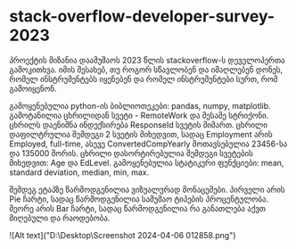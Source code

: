 # stack-overflow-developer-survey-2023

პროექტის მიზანია დაამუშაოს 2023 წლის stackoverflow-ს დეველოპერთა გამოკითხვა. იმის შესახებ, თუ როგორ სწავლობენ და იმაღლებენ დონეს, რომელ ინსტრუმენტებს იყენებენ და რომელ ინსტრუმენტები სურთ, რომ გამოიყენონ.

გამოყენებულია python-ის ბიბლიოთეკები: pandas, numpy, matplotlib.
გამოტანილია ცხრილიდან სვეტი - RemoteWork და მესამე სტრიქონი.
ცხრილს დაენიშნა ინდექსირება ResponseId სვეტის მიმართ.
ცხრილი დაფილტრულია შემდეგი 2 სვეტის მიხედვით, სადაც Employment არის Employed, full-time, ასევე ConvertedCompYearly მოთავსებულია 23456-სა და 135000 შორის.
ცხრილი დასორტირებულია შემდეგი სვეტების მიხედვით: Age და EdLevel.
გამოყენებულია სტატიკური ფუნქციები: mean, standard deviation, median, min, max.

შემდეგ ეტაპზე წარმოდგენილია ვიზუალურად მონაცემები.
პირველი არის Pie ჩარტი, სადაც წარმოდგენილია სამუშაო ტიპების პროცენტულობა.
მეორე არის Bar ჩარტი, სადაც წარმოდგენილია რა განათლება აქვთ მიღებული და რაოდებობა.

![Alt text]("D:\Desktop\Screenshot 2024-04-06 012858.png")

